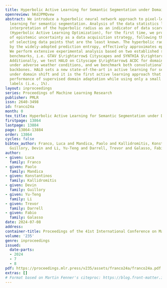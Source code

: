 ```yaml
---
title: Hyperbolic Active Learning for Semantic Segmentation under Domain Shift
openreview: hKdJPMQvew
abstract: We introduce a hyperbolic neural network approach to pixel-level active
  learning for semantic segmentation. Analysis of the data statistics leads to a novel
  interpretation of the hyperbolic radius as an indicator of data scarcity. In HALO
  (Hyperbolic Active Learning Optimization), for the first time, we propose the use
  of epistemic uncertainty as a data acquisition strategy, following the intuition
  of selecting data points that are the least known. The hyperbolic radius, complemented
  by the widely-adopted prediction entropy, effectively approximates epistemic uncertainty.
  We perform extensive experimental analysis based on two established synthetic-to-real
  benchmarks, i.e. GTAV $\rightarrow$ Cityscapes and SYNTHIA $\rightarrow$ Cityscapes.
  Additionally, we test HALO on Cityscape $\rightarrow$ ACDC for domain adaptation
  under adverse weather conditions, and we benchmark both convolutional and attention-based
  backbones. HALO sets a new state-of-the-art in active learning for semantic segmentation
  under domain shift and it is the first active learning approach that surpasses the
  performance of supervised domain adaptation while using only a small portion of
  labels (i.e., 1%).
layout: inproceedings
series: Proceedings of Machine Learning Research
publisher: PMLR
issn: 2640-3498
id: franco24a
month: 0
tex_title: Hyperbolic Active Learning for Semantic Segmentation under Domain Shift
firstpage: 13864
lastpage: 13884
page: 13864-13884
order: 13864
cycles: false
bibtex_author: Franco, Luca and Mandica, Paolo and Kallidromitis, Konstantinos and
  Guillory, Devin and Li, Yu-Teng and Darrell, Trevor and Galasso, Fabio
author:
- given: Luca
  family: Franco
- given: Paolo
  family: Mandica
- given: Konstantinos
  family: Kallidromitis
- given: Devin
  family: Guillory
- given: Yu-Teng
  family: Li
- given: Trevor
  family: Darrell
- given: Fabio
  family: Galasso
date: 2024-07-08
address:
container-title: Proceedings of the 41st International Conference on Machine Learning
volume: '235'
genre: inproceedings
issued:
  date-parts:
  - 2024
  - 7
  - 8
pdf: https://proceedings.mlr.press/v235/assets/franco24a/franco24a.pdf
extras: []
# Format based on Martin Fenner's citeproc: https://blog.front-matter.io/posts/citeproc-yaml-for-bibliographies/
---
```

